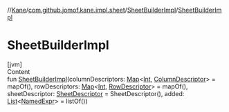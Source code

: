 //[Kane](../../index.md)/[com.github.jomof.kane.impl.sheet](../index.md)/[SheetBuilderImpl](index.md)/[SheetBuilderImpl](-sheet-builder-impl.md)



# SheetBuilderImpl  
[jvm]  
Content  
fun [SheetBuilderImpl](-sheet-builder-impl.md)(columnDescriptors: [Map](https://kotlinlang.org/api/latest/jvm/stdlib/kotlin.collections/-map/index.html)<[Int](https://kotlinlang.org/api/latest/jvm/stdlib/kotlin/-int/index.html), [ColumnDescriptor](../-column-descriptor/index.md)> = mapOf(), rowDescriptors: [Map](https://kotlinlang.org/api/latest/jvm/stdlib/kotlin.collections/-map/index.html)<[Int](https://kotlinlang.org/api/latest/jvm/stdlib/kotlin/-int/index.html), [RowDescriptor](../-row-descriptor/index.md)> = mapOf(), sheetDescriptor: [SheetDescriptor](../-sheet-descriptor/index.md) = SheetDescriptor(), added: [List](https://kotlinlang.org/api/latest/jvm/stdlib/kotlin.collections/-list/index.html)<[NamedExpr](../../com.github.jomof.kane/-named-expr/index.md)> = listOf())  



